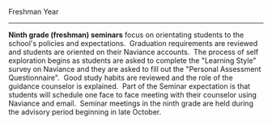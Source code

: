Freshman Year  

----------------

  
  
**Ninth grade (freshman) seminars** focus on orientating students to the school's policies and expectations.  Graduation requirements are reviewed and students are oriented on their Naviance accounts.  The process of self exploration begins as students are asked to complete the "Learning Style" survey on Naviance and they are asked to fill out the "Personal Assessment Questionnaire".  Good study habits are reviewed and the role of the guidance counselor is explained.  Part of the Seminar expectation is that students will schedule one face to face meeting with their counselor using Naviance and email.  Seminar meetings in the ninth grade are held during the advisory period beginning in late October.
